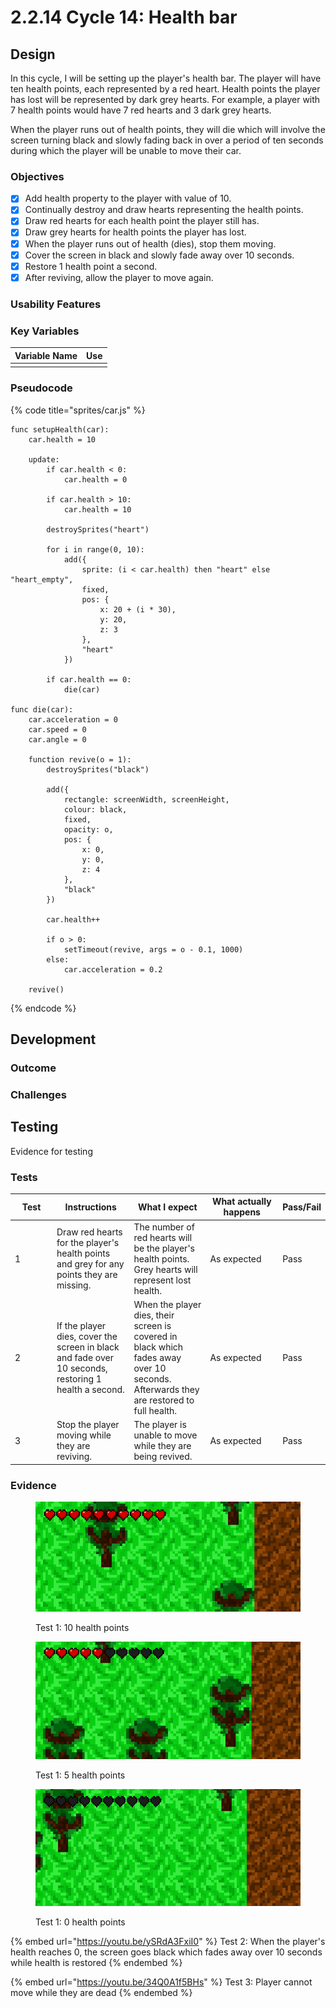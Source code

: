 # 2.2.14 Cycle 14: Health bar

## Design

In this cycle, I will be setting up the player's health bar. The player will have ten health points, each represented by a red heart. Health points the player has lost will be represented by dark grey hearts. For example, a player with 7 health points would have 7 red hearts and 3 dark grey hearts.&#x20;

When the player runs out of health points, they will die which will involve the screen turning black and slowly fading back in over a period of ten seconds during which the player will be unable to move their car.

### Objectives

* [x] Add health property to the player with value of 10.
* [x] Continually destroy and draw hearts representing the health points.
* [x] Draw red hearts for each health point the player still has.
* [x] Draw grey hearts for health points the player has lost.
* [x] When the player runs out of health (dies), stop them moving.
* [x] Cover the screen in black and slowly fade away over 10 seconds.
* [x] Restore 1 health point a second.
* [x] After reviving, allow the player to move again.

### Usability Features

### Key Variables

| Variable Name | Use |
| ------------- | --- |
|               |     |

### Pseudocode

{% code title="sprites/car.js" %}
```
func setupHealth(car):
    car.health = 10
    
    update:
        if car.health < 0:
            car.health = 0
            
        if car.health > 10:
            car.health = 10
            
        destroySprites("heart")
        
        for i in range(0, 10):
            add({
                sprite: (i < car.health) then "heart" else "heart_empty",
                fixed,
                pos: {
                    x: 20 + (i * 30),
                    y: 20,
                    z: 3
                },
                "heart"
            })
            
        if car.health == 0:
            die(car)
            
func die(car):
    car.acceleration = 0
    car.speed = 0
    car.angle = 0
    
    function revive(o = 1):
        destroySprites("black")
        
        add({
            rectangle: screenWidth, screenHeight,
            colour: black,
            fixed,
            opacity: o,
            pos: {
                x: 0,
                y: 0,
                z: 4
            },
            "black"
        })
        
        car.health++
        
        if o > 0:
            setTimeout(revive, args = o - 0.1, 1000)
        else:
            car.acceleration = 0.2
            
    revive()
```
{% endcode %}

## Development

### Outcome



### Challenges



## Testing

Evidence for testing

### Tests

<table><thead><tr><th width="95">Test</th><th width="158">Instructions</th><th width="171">What I expect</th><th width="174">What actually happens</th><th>Pass/Fail</th></tr></thead><tbody><tr><td>1</td><td>Draw red hearts for the player's health points and grey for any points they are missing.</td><td>The number of red hearts will be the player's health points. Grey hearts will represent lost health.</td><td>As expected</td><td>Pass</td></tr><tr><td>2</td><td>If the player dies, cover the screen in black and fade over 10 seconds, restoring 1 health a second.</td><td>When the player dies, their screen is covered in black which fades away over 10 seconds. Afterwards they are restored to full health.</td><td>As expected</td><td>Pass</td></tr><tr><td>3</td><td>Stop the player moving while they are reviving.</td><td>The player is unable to move while they are being revived.</td><td>As expected</td><td>Pass</td></tr></tbody></table>

### Evidence

<figure><img src="../.gitbook/assets/image (61).png" alt=""><figcaption><p>Test 1: 10 health points</p></figcaption></figure>

<figure><img src="../.gitbook/assets/image (62).png" alt=""><figcaption><p>Test 1: 5 health points</p></figcaption></figure>

<figure><img src="../.gitbook/assets/image (63).png" alt=""><figcaption><p>Test 1: 0 health points</p></figcaption></figure>

{% embed url="https://youtu.be/ySRdA3FxiI0" %}
Test 2: When the player's health reaches 0, the screen goes black which fades away over 10 seconds while health is restored
{% endembed %}

{% embed url="https://youtu.be/34Q0A1f5BHs" %}
Test 3: Player cannot move while they are dead
{% endembed %}
